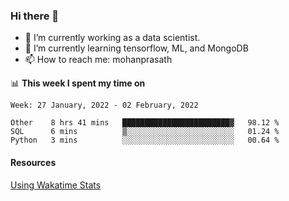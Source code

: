 ### Hi there 👋

- 🔭 I’m currently working as a data scientist.
- 🌱 I’m currently learning tensorflow, ML, and MongoDB
- 📫 How to reach me: mohanprasath

📊 **This week I spent my time on**
<!--START_SECTION:waka-->
```text
Week: 27 January, 2022 - 02 February, 2022

Other    8 hrs 41 mins   ████████████████████████▓   98.12 % 
SQL      6 mins          ▒░░░░░░░░░░░░░░░░░░░░░░░░   01.24 % 
Python   3 mins          ░░░░░░░░░░░░░░░░░░░░░░░░░   00.64 % 
```
<!--END_SECTION:waka-->

#### Resources
[Using Wakatime Stats](https://github.com/marketplace/actions/waka-readme)

